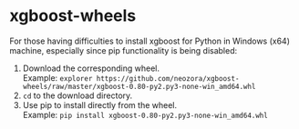 # xgboost-wheels  
  
For those having difficulties to install xgboost for Python in Windows (x64) machine, especially since pip functionality is being disabled:  
1. Download the corresponding wheel.  
Example: `explorer https://github.com/neozora/xgboost-wheels/raw/master/xgboost-0.80-py2.py3-none-win_amd64.whl`
2. `cd` to the download directory.
3. Use pip to install directly from the wheel.  
Example: `pip install xgboost-0.80-py2.py3-none-win_amd64.whl`
